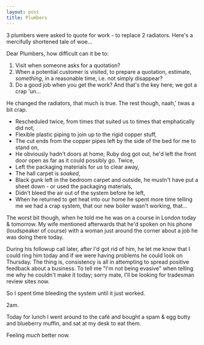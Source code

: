 ```yaml
---
layout: post
title: Plumbers
---
```


3 plumbers were asked to quote for work - to replace 2 radiators.  Here's a mercifully shortened tale of woe…

Dear Plumbers, how difficult can it be to:

1. Visit when someone asks for a quotation?
1. When a potential customer is visited, to prepare a quotation, estimate, *something*, in a reasonable time, i.e. not simply disappear?
1. Do a good job when you get the work?  And that's the key here; we got a crap 'un…

He changed the radiators, that much is true.  The rest though, naah,' twas a bit crap.

* Rescheduled twice, from times that suited us to times that emphatically did not,
* Flexible plastic piping to join up to the rigid copper stuff,
* The cut ends from the copper pipes left by the side of the bed for me to stand on,
* He obviously hadn't doors at home; Ruby dog got out, he'd left the front door open as far as it could possibly go.  Twice,
* Left the packaging materials for *us* to clear away,
* The hall carpet is *soaked*,
* Black gunk left in the bedroom carpet and outside, he mustn't have put a sheet down - or used the packaging materials,
* Didn't bleed the air out of the system before he left,
* When he returned to get heat into our home he spent more time telling me we had a crap system, that our new boiler wasn't working, that…

The worst bit though, when he told me he was on a course in London today & tomorrow.  My wife mentioned afterwards that he'd spoken on his phone (loudspeaker of course) with a woman just around the corner about a job he was doing there today.

During his followup call later, after I'd got rid of him, he let me know that I could ring him today and if we were having problems he could look on Thursday.  The thing is, consistency is all in attempting to spread positive feedback about a business.  To tell me "I'm not being evasive" when telling me why he couldn't make it today; sorry mate, I'll be looking for tradesman review sites now.

So I spent time bleeding the system until it just worked.

2am.

Today for lunch I went around to the café and bought a spam & egg butty and blueberry muffin, and sat at my desk to eat them.

Feeling *much* better now.
